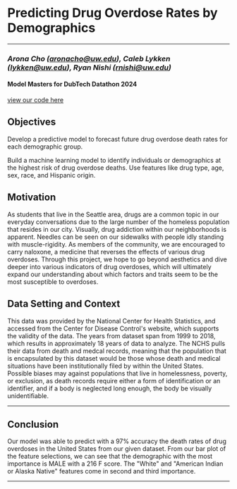 # **Predicting Drug Overdose Rates by Demographics**
___

### *Arona Cho (aronacho@uw.edu), Caleb Lykken (lykken@uw.edu), Ryan Nishi (rnishi@uw.edu)*

#### Model Masters for DubTech Datathon 2024

[view our code here](https://nbviewer.org/github/Caleb-Lykken/datathon-model-masters-uw/blob/main/Model_Masters_Datathon_2024.ipynb)

## Objectives

Develop a predictive model to forecast future drug overdose death rates for each demographic group.

Build a machine learning model to identify individuals or demographics at the highest risk of drug overdose deaths. Use features like drug type, age, sex, race, and Hispanic origin.
## Motivation
As students that live in the Seattle area, drugs are a common topic in our everyday conversations due to the large number of the homeless population that resides in our city. Visually, drug addiction within our neighborhoods is apparent. Needles can be seen on our sidewalks with people idly standing with muscle-rigidity. As members of the community, we are encouraged to carry naloxone, a medicine that reverses the effects of various drug overdoses. Through this project, we hope to go beyond aesthetics and dive deeper into various indicators of drug overdoses, which will ultimately expand our understanding about which factors and traits seem to be the most susceptible to overdoses.
## Data Setting and Context

This data was provided by the National Center for Health Statistics, and accessed from the Center for Disease Control's website, which supports the validity of the data. The years from dataset span from 1999 to 2018, which results in approximately 18 years of data to analyze. The NCHS pulls their data from death and medcal records, meaning that the population that is encapsulated by this dataset would be those whose death and medical situations have been institutionally filed by within the United States. Possible biases may against populations that live in homelessness, poverty, or exclusion, as death records require either a form of identification or an identifier, and if a body is neglected long enough, the body be visually unidentifiable.

___
## Conclusion

Our model was able to predict with a 97% accuracy the death rates of drug overdoses in the United States from our given dataset. From our bar plot of the feature selections, we can see that the demographic with the most importance is MALE with a 216 F score. The "White" and "American Indian or Alaska Native" features come in second and third importance.

___

